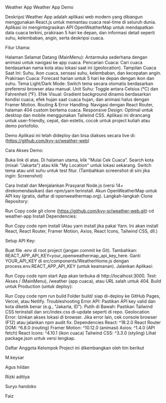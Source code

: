 Weather App
Weather App Demo

Deskripsi
Weather App adalah aplikasi web modern yang dibangun menggunakan React.js untuk memantau cuaca real-time di seluruh dunia. Aplikasi ini mengintegrasikan API OpenWeatherMap untuk mendapatkan data cuaca terkini, prakiraan 5 hari ke depan, dan informasi detail seperti suhu, kelembaban, angin, serta deskripsi cuaca.

Fitur Utama:

Halaman Selamat Datang (MainMenu): Antarmuka sederhana dengan animasi untuk navigasi ke app cuaca.
Pencarian Cuaca: Cari cuaca berdasarkan nama kota atau lokasi saat ini (geolocation).
Tampilan Cuaca Saat Ini: Suhu, ikon cuaca, sensasi suhu, kelembaban, dan kecepatan angin.
Prakiraan Cuaca: Forecast harian untuk 5 hari ke depan dengan ikon dan suhu.
Tema Light/Dark Mode: Switch tema secara otomatis berdasarkan preferensi browser atau manual.
Unit Suhu: Toggle antara Celsius (°C) dan Fahrenheit (°F).
Efek Visual: Gradient background dinamis berdasarkan kondisi cuaca, efek hujan saat cuaca hujan, dan animasi halus dengan Framer Motion.
Routing & Error Handling: Navigasi dengan React Router, halaman 404 custom bertema cuaca.
Responsive Design: Optimal untuk desktop dan mobile menggunakan Tailwind CSS.
Aplikasi ini dirancang untuk user-friendly, cepat, dan estetis, cocok untuk project kuliah atau demo portofolio.

Demo
Aplikasi ini telah dideploy dan bisa diakses secara live di:
(https://github.com/kyy-sr/weather-web)


Cara Akses Demo:

Buka link di atas.
Di halaman utama, klik "Mulai Cek Cuaca".
Search kota (misal: "Jakarta") atau klik "My Location" untuk lokasi sekarang.
Switch tema atau unit suhu untuk test fitur.
(Tambahkan screenshot di sini jika ingin: Screenshot)

Cara Install dan Menjalankan
Prasyarat
Node.js (versi 14+ direkomendasikan) dan npm/yarn terinstall.
Akun OpenWeatherMap untuk API key (gratis, daftar di openweathermap.org).
Langkah-langkah
Clone Repository:


Run
Copy code
git clone (https://github.com/kyy-sr/weather-web.git)
cd weather-app
Install Dependencies:


Run
Copy code
npm install
(Atau yarn install jika pakai Yarn. Ini akan install React, React Router, Framer Motion, Axios, React Icons, Tailwind CSS, dll.)

Setup API Key:

Buat file .env di root project (jangan commit ke Git).
Tambahkan: REACT_APP_API_KEY=your_openweathermap_api_key_here.
Ganti YOUR_API_KEY di src/components/WeatherHome.js dengan process.env.REACT_APP_API_KEY (untuk keamanan).
Jalankan Aplikasi:


Run
Copy code
npm start
App akan terbuka di http://localhost:3000.
Test: Akses / (MainMenu), /weather (app cuaca), atau URL salah untuk 404.
Build untuk Production (untuk deploy):


Run
Copy code
npm run build
Folder build/ siap di-deploy ke GitHub Pages, Vercel, atau Netlify.
Troubleshooting
Error API: Pastikan API key valid dan kota diketik benar (e.g., "Jakarta, ID").
Putih di Bawah: Pastikan Tailwind CSS terinstall dan src/index.css di-update seperti di repo.
Geolocation Error: Izinkan akses lokasi di browser.
Jika error lain, cek console browser (F12) atau jalankan npm audit fix.
Dependencies
React: ^18.2.0
React Router DOM: ^6.8.0 (routing)
Framer Motion: ^10.12.0 (animasi)
Axios: ^1.4.0 (API fetch)
React Icons: ^4.10.1 (ikon cuaca)
Tailwind CSS: ^3.3.0 (styling)
Lihat package.json untuk versi lengkap.

Daftar Anggota Kelompok
Project ini dikembangkan oleh tim berikut 

 M.keysar

 Agus hildan

 Rizki aditiya

 Suryo handoko

 Faiz 
